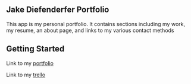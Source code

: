 ## Jake Diefenderfer Portfolio

This app is my personal portfolio. It contains sections including my work, my resume, an about page, and links to my various contact methods

## Getting Started

Link to my [portfolio](https://profound-brioche-1c198d.netlify.app/)

Link to my [trello](https://trello.com/b/OQez9BuG/portfolio-project)